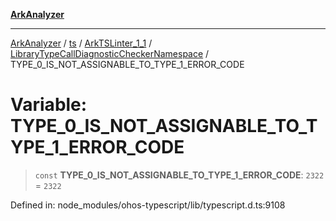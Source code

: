 [**ArkAnalyzer**](../../../../../../../../README.md)

***

[ArkAnalyzer](../../../../../../../../globals.md) / [ts](../../../../../README.md) / [ArkTSLinter\_1\_1](../../../README.md) / [LibraryTypeCallDiagnosticCheckerNamespace](../README.md) / TYPE\_0\_IS\_NOT\_ASSIGNABLE\_TO\_TYPE\_1\_ERROR\_CODE

# Variable: TYPE\_0\_IS\_NOT\_ASSIGNABLE\_TO\_TYPE\_1\_ERROR\_CODE

> `const` **TYPE\_0\_IS\_NOT\_ASSIGNABLE\_TO\_TYPE\_1\_ERROR\_CODE**: `2322` = `2322`

Defined in: node\_modules/ohos-typescript/lib/typescript.d.ts:9108

